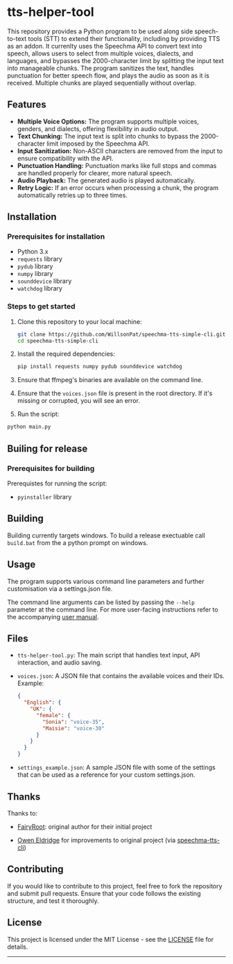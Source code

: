 # tts-helper-tool

This repository provides a Python program to be used along side speech-to-text tools (STT) to extend their functionality, including by providing TTS as an addon. It currenlty uses the Speechma API to convert text into speech, allows users to select from multiple voices, dialects, and languages, and bypasses the 2000-character limit by splitting the input text into manageable chunks. The program sanitizes the text, handles punctuation for better speech flow, and plays the audio as soon as it is received. Multiple chunks are played sequentially without overlap.

## Features

- **Multiple Voice Options:** The program supports multiple voices, genders, and dialects, offering flexibility in audio output.
- **Text Chunking:** The input text is split into chunks to bypass the 2000-character limit imposed by the Speechma API.
- **Input Sanitization:** Non-ASCII characters are removed from the input to ensure compatibility with the API.
- **Punctuation Handling:** Punctuation marks like full stops and commas are handled properly for clearer, more natural speech.
- **Audio Playback:** The generated audio is played automatically.
- **Retry Logic:** If an error occurs when processing a chunk, the program automatically retries up to three times.

## Installation

### Prerequisites for installation

- Python 3.x
- `requests` library
- `pydub` library
- `numpy` library
- `sounddevice` library
- `watchdog` library

### Steps to get started

1. Clone this repository to your local machine:

   ```bash
   git clone https://github.com/WillsonPat/speechma-tts-simple-cli.git
   cd speechma-tts-simple-cli
   ```

1. Install the required dependencies:

   ```bash
   pip install requests numpy pydub sounddevice watchdog
   ```

1. Ensure that ffmpeg's binaries are available on the command line.

1. Ensure that the `voices.json` file is present in the root directory. If it's missing or corrupted, you will see an error.

1. Run the script:

  ```bash
  python main.py
  ```

## Builing for release

### Prerequisites for building

Prerequistes for running the script:

- `pyinstaller` library

## Building

Building currently targets windows.
To build a release exectuable call `build.bat` from the a python prompt on windows.

## Usage

The program supports various command line parameters and further customisation via a settings.json file.

The command line arguments can be listed by passing the `--help` parameter at the command line. For more user-facing instructions refer to the accompanying [user manual](UserManual.md).

## Files

- `tts-helper-tool.py`: The main script that handles text input, API interaction, and audio saving.
- `voices.json`: A JSON file that contains the available voices and their IDs. Example:

  ```json
  {
    "English": {
      "UK": {
        "female": {
          "Sonia": "voice-35",
          "Maisie": "voice-30"
        }
      }
    }
  }
  ```

- `settings_example.json`: A sample JSON file with some of the settings that can be used as a reference for your custom settings.json.

## Thanks

Thanks to:

- [FairyRoot](https://github.com/fairy-root): original author for their initial project

- [Owen Eldridge](https://github.com/oweneldridge) for improvements to original project (via [speechma-tts-cli](https://github.com/oweneldridge/))

## Contributing

If you would like to contribute to this project, feel free to fork the repository and submit pull requests. Ensure that your code follows the existing structure, and test it thoroughly.

## License

This project is licensed under the MIT License - see the [LICENSE](LICENSE) file for details.

---
